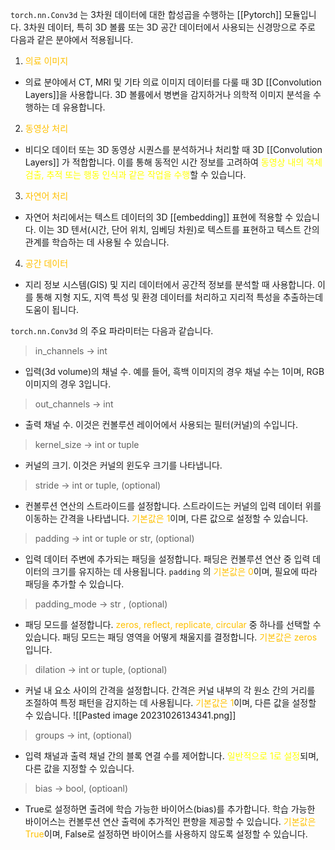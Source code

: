 `torch.nn.Conv3d` 는 3차원 데이터에 대한 합성곱을 수행하는 [[Pytorch]] 모듈입니다.
3차원 데이터, 특히 3D 볼륨 또는 3D 공간 데이터에서 사용되는 신경망으로 주로 다음과 같은 분야에서 적용됩니다.

1. <font color="#ffc000">의료 이미지</font>
- 의료 분야에서 CT, MRI 및 기타 의료 이미지 데이터를 다룰 때 3D [[Convolution Layers]]을 사용합니다. 3D 볼륨에서 병변을 감지하거나 의학적 이미지 분석을 수행하는 데 유용합니다.

2. <font color="#ffc000">동영상 처리</font>
- 비디오 데이터 또는 3D 동영상 시퀀스를 분석하거나 처리할 때 3D [[Convolution Layers]] 가 적합합니다. 이를 통해 동적인 시간 정보를 고려하여 <font color="#ffff00">동영상 내의 객체 검출, 추적 또는 행동 인식과 같은 작업을 수행</font>할 수 있습니다.

3. <font color="#ffc000">자연어 처리</font>
- 자연어 처리에서는 텍스트 데이터의 3D [[embedding]] 표현에 적용할 수 있습니다. 이는 3D 텐서(시간, 단어 위치, 임베딩 차원)로 텍스트를 표현하고 텍스트 간의 관계를 학습하는 데 사용될 수 있습니다.

4. <font color="#ffc000">공간 데이터</font>
- 지리 정보 시스템(GIS) 및 지리 데이터에서 공간적 정보를 분석할 때 사용합니다. 이를 통해 지형 지도, 지역 특성 및 환경 데이터를 처리하고 지리적 특성을 추출하는데 도움이 됩니다.

`torch.nn.Conv3d` 의 주요 파라미터는 다음과 같습니다.
> in_channels -> int
- 입력(3d volume)의 채널 수. 예를 들어, 흑백 이미지의 경우 채널 수는 1이며, RGB 이미지의 경우 3입니다.

> out_channels -> int
- 출력 채널 수. 이것은 컨볼루션 레이어에서 사용되는 필터(커널)의 수입니다.

> kernel_size -> int or tuple
- 커널의 크기. 이것은 커널의 윈도우 크기를 나타냅니다.

> stride -> int or tuple, (optional)
- 컨볼루션 연산의 스트라이드를 설정합니다. 스트라이드는 커널의 입력 데이터 위를 이동하는 간격을 나타냅니다. <font color="#ffc000">기본값은 1</font>이며, 다른 값으로 설정할 수 있습니다.

> padding -> int or tuple or str, (optional)
- 입력 데이터 주변에 추가되는 패딩을 설정합니다. 패딩은 컨볼루션 연산 중 입력 데이터의 크기를 유지하는 데 사용됩니다. `padding` 의 <font color="#ffc000">기본값은 0</font>이며, 필요에 따라 패딩을 추가할 수 있습니다.

> padding_mode -> str , (optional)
- 패딩 모드를 설정합니다. <font color="#ffc000">zeros, reflect, replicate, circular</font> 중 하나를 선택할 수 있습니다. 패딩 모드는 패딩 영역을 어떻게 채울지를 결정합니다. <font color="#ffc000">기본값은</font> <font color="#ffc000">zeros</font> 입니다. 

> dilation -> int or tuple, (optional)
- 커널 내 요소 사이의 간격을 설정합니다. 간격은 커널 내부의 각 원소 간의 거리를 조절하여 특정 패턴을 감지하는 데 사용됩니다. <font color="#ffc000">기본값은 1</font>이며, 다른 값을 설정할 수 있습니다.
![[Pasted image 20231026134341.png]]

> groups -> int, (optional)
- 입력 채널과 출력 채널 간의 블록 연결 수를 제어합니다. <font color="#ffff00">일반적으로 1로 설정</font>되며, 다른 값을 지정할 수 있습니다.

> bias -> bool, (optioanl)
- True로 설정하면 출려에 학습 가능한 바이어스(bias)를 추가합니다. 학습 가능한 바이어스는 컨볼루션 연산 출력에 추가적인 편향을 제공할 수 있습니다. <font color="#ffc000">기본값은 True</font>이며, False로 설정하면 바이어스를 사용하지 않도록 설정할 수 있습니다.

